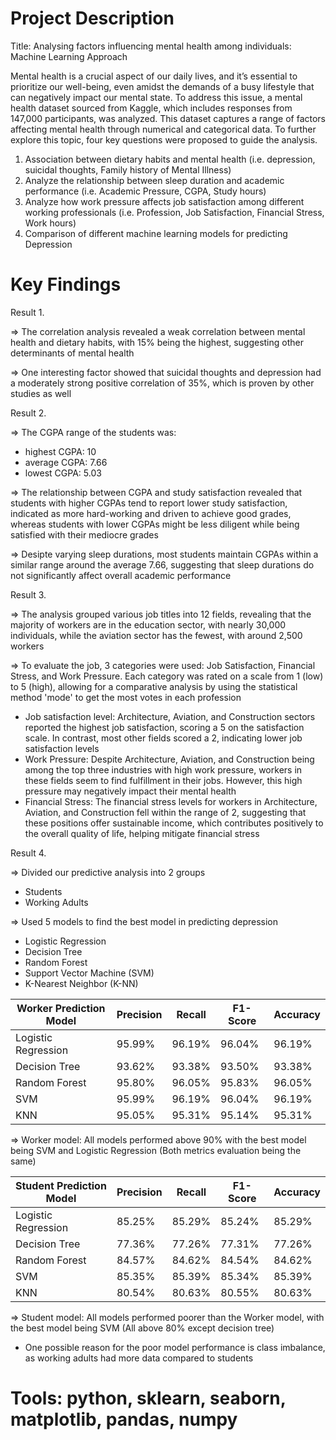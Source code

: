 # Project Description

Title: Analysing factors influencing mental health among individuals: Machine Learning Approach

Mental health is a crucial aspect of our daily lives, and it’s essential to prioritize our well-being, even amidst the demands of a busy lifestyle that can negatively impact our mental state. To address this issue, a mental health dataset sourced from Kaggle, which includes responses from 147,000 participants, was analyzed. This dataset captures a range of factors affecting mental health through numerical and categorical data. To further explore this topic, four key questions were proposed to guide the analysis.

1. Association between dietary habits and mental health (i.e. depression, suicidal thoughts, Family history of Mental Illness)
2. Analyze the relationship between sleep duration and academic performance (i.e. Academic Pressure, CGPA, Study hours) 
3. Analyze how work pressure affects job satisfaction among different working professionals (i.e. Profession, Job Satisfaction, Financial Stress, Work hours)
4. Comparison of different machine learning models for predicting Depression

# Key Findings
Result 1.

=> The correlation analysis revealed a weak correlation between mental health and dietary habits, with 15% being the highest, suggesting other determinants of mental health 

=> One interesting factor showed that suicidal thoughts and depression had a moderately strong positive correlation of 35%, which is proven by other studies as well 

Result 2.

=> The CGPA range of the students was:
- highest CGPA: 10
- average CGPA: 7.66
- lowest CGPA: 5.03

=> The relationship between CGPA and study satisfaction revealed that students with higher CGPAs tend to report lower study satisfaction, indicated as more hard-working and driven to achieve good grades, whereas students with lower CGPAs might be less diligent while being satisfied with their mediocre grades

=> Desipte varying sleep durations, most students maintain CGPAs within a similar range around the average 7.66, suggesting that sleep durations do not significantly affect overall academic performance

Result 3.

=> The analysis grouped various job titles into 12 fields, revealing that the majority of workers are in the education sector, with nearly 30,000 individuals, while the aviation sector has the fewest, with around 2,500 workers

=> To evaluate the job, 3 categories were used: Job Satisfaction, Financial Stress, and Work Pressure. Each category was rated on a scale from 1 (low) to 5 (high), allowing for a comparative analysis by using the statistical method 'mode' to get the most votes in each profession
- Job satisfaction level: Architecture, Aviation, and Construction sectors reported the highest job satisfaction, scoring a 5 on the satisfaction scale. In contrast, most other fields scored a 2, indicating lower job satisfaction levels
- Work Pressure: Despite Architecture, Aviation, and Construction being among the top three industries with high work pressure, workers in these fields seem to find fulfillment in their jobs. However, this high pressure may negatively impact their mental health
- Financial Stress: The financial stress levels for workers in Architecture, Aviation, and Construction fell within the range of 2, suggesting that these positions offer sustainable income, which contributes positively to the overall quality of life, helping mitigate financial stress

Result 4.

=> Divided our predictive analysis into 2 groups
- Students
- Working Adults

=> Used 5 models to find the best model in predicting depression
- Logistic Regression
- Decision Tree
- Random Forest
- Support Vector Machine (SVM)
- K-Nearest Neighbor (K-NN)

| Worker Prediction Model  | Precision | Recall   | F1-Score | Accuracy |
|--------------------------|-----------|----------|----------|----------|
| Logistic Regression       | 95.99%    | 96.19%   | 96.04%   | 96.19%   |
| Decision Tree             | 93.62%    | 93.38%   | 93.50%   | 93.38%   |
| Random Forest             | 95.80%    | 96.05%   | 95.83%   | 96.05%   |
| SVM                       | 95.99%    | 96.19%   | 96.04%   | 96.19%   |
| KNN                       | 95.05%    | 95.31%   | 95.14%   | 95.31%   |

=> Worker model: All models performed above 90% with the best model being SVM and Logistic Regression (Both metrics evaluation being the same)

| Student Prediction Model | Precision | Recall   | F1-Score | Accuracy |
|-------------------------|-----------|----------|----------|----------|
| Logistic Regression      | 85.25%    | 85.29%   | 85.24%   | 85.29%   |
| Decision Tree            | 77.36%    | 77.26%   | 77.31%   | 77.26%   |
| Random Forest            | 84.57%    | 84.62%   | 84.54%   | 84.62%   |
| SVM                      | 85.35%    | 85.39%   | 85.34%   | 85.39%   |
| KNN                      | 80.54%    | 80.63%   | 80.55%   | 80.63%   |

=> Student model: All models performed poorer than the Worker model, with the best model being SVM (All above 80% except decision tree)

* One possible reason for the poor model performance is class imbalance, as working adults had more data compared to students

# Tools: python, sklearn, seaborn, matplotlib, pandas, numpy
